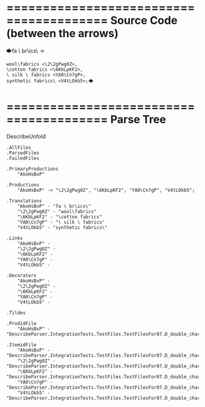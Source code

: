 ========================================
Source Code (between the arrows)
========================================

🡆fa \ br\ics\ <AkoHsBxP>->

    wool\fabrics <\2\2gPwg0Z>,
    \cotton fabrics <\6KbLpKF2>,
    \ silk \ fabrics <YA0\Cn7gP>,
    synthetic fabrics\ <V4tLOkb5>;🡄

========================================
Parse Tree
========================================
DescribeUnfold

    .AllFiles
    .ParsedFiles
    .FailedFiles

    .PrimaryProductions
        "AkoHsBxP" 

    .Productions
        "AkoHsBxP" -> "\2\2gPwg0Z", "\6KbLpKF2", "YA0\Cn7gP", "V4tLOkb5";

    .Translations
        "AkoHsBxP" - "fa \ br\ics\"
        "\2\2gPwg0Z" - "wool\fabrics"
        "\6KbLpKF2" - "\cotton fabrics"
        "YA0\Cn7gP" - "\ silk \ fabrics"
        "V4tLOkb5" - "synthetic fabrics\"

    .Links
        "AkoHsBxP" - 
        "\2\2gPwg0Z" - 
        "\6KbLpKF2" - 
        "YA0\Cn7gP" - 
        "V4tLOkb5" - 

    .Decorators
        "AkoHsBxP" - 
        "\2\2gPwg0Z" - 
        "\6KbLpKF2" - 
        "YA0\Cn7gP" - 
        "V4tLOkb5" - 

    .Tildes

    .ProdidFile
        "AkoHsBxP" - "DescribeParser.IntegrationTests.TestFiles.TestFilesFor07.D_double_characters3.ds"

    .ItemidFile
        "AkoHsBxP" - "DescribeParser.IntegrationTests.TestFiles.TestFilesFor07.D_double_characters3.ds"
        "\2\2gPwg0Z" - "DescribeParser.IntegrationTests.TestFiles.TestFilesFor07.D_double_characters3.ds"
        "\6KbLpKF2" - "DescribeParser.IntegrationTests.TestFiles.TestFilesFor07.D_double_characters3.ds"
        "YA0\Cn7gP" - "DescribeParser.IntegrationTests.TestFiles.TestFilesFor07.D_double_characters3.ds"
        "V4tLOkb5" - "DescribeParser.IntegrationTests.TestFiles.TestFilesFor07.D_double_characters3.ds"

